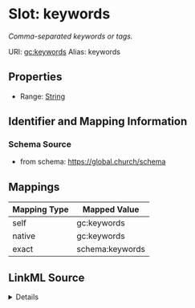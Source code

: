 

# Slot: keywords 


_Comma-separated keywords or tags._





URI: [gc:keywords](https://global.church/schema/keywords)
Alias: keywords

<!-- no inheritance hierarchy -->







## Properties

* Range: [String](String.md)




## Identifier and Mapping Information






### Schema Source


* from schema: https://global.church/schema




## Mappings

| Mapping Type | Mapped Value |
| ---  | ---  |
| self | gc:keywords |
| native | gc:keywords |
| exact | schema:keywords |




## LinkML Source

<details>
```yaml
name: keywords
description: Comma-separated keywords or tags.
from_schema: https://global.church/schema
exact_mappings:
- schema:keywords
rank: 1000
alias: keywords
range: string

```
</details>